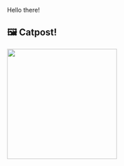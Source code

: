 Hello there!



## 🖼️ Catpost!

<sub>
    <img src="https://cdn2.thecatapi.com/images/MTYwMDkyOQ.jpg" height="256">
</sub>

